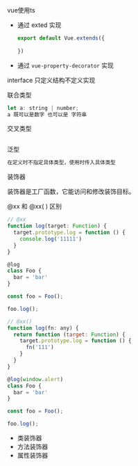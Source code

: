 vue使用ts

+ 通过 exted 实现

  ```js
  export default Vue.extends({
    
  })
  ```

+ 通过 `vue-property-decorator` 实现





interface 只定义结构不定义实现



联合类型

```js
let a: string | number;
a 既可以是数字 也可以是 字符串
```



交叉类型

```js

```



泛型

```js
在定义时不指定具体类型，使用时传入具体类型
```





装饰器

装饰器是⼯⼚函数，它能访问和修改装饰⽬标。

@xx 和 @xx( ) 区别

```js
// @xx
function log(target: Function) {
  target.prototype.log = function () {
    console.log('11111')
  }
}

@log
class Foo {
  bar = 'bar'
}

const foo = Foo();

foo.log();
```



```js
// @xx()
function log(fn: any) {
  return function (target: Function) {
    target.prototype.log = function () {
      fn('111')
    }
  }
}

@log(window.alert)
class Foo {
  bar = 'bar'
}

const foo = Foo();

foo.log();
```

+ 类装饰器
+ 方法装饰器
+ 属性装饰器

